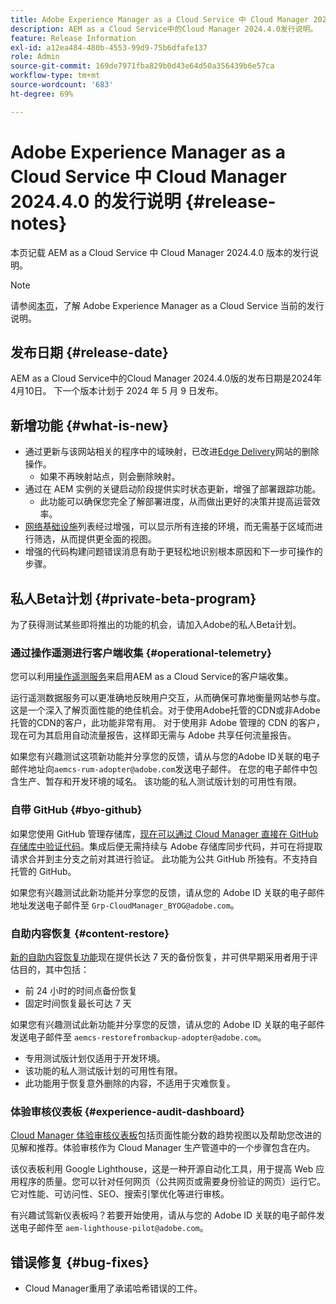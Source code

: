 ```yaml
---
title: Adobe Experience Manager as a Cloud Service 中 Cloud Manager 2024.4.0 的发行说明
description: AEM as a Cloud Service中的Cloud Manager 2024.4.0发行说明。
feature: Release Information
exl-id: a12ea484-480b-4553-99d9-75b6dfafe137
role: Admin
source-git-commit: 169de7971fba829b0d43e64d50a356439b6e57ca
workflow-type: tm+mt
source-wordcount: '683'
ht-degree: 69%

---
```


# Adobe Experience Manager as a Cloud Service 中 Cloud Manager 2024.4.0 的发行说明 {#release-notes}

本页记载 AEM as a Cloud Service 中 Cloud Manager 2024.4.0 版本的发行说明。

>[!NOTE]
>
>请参阅[本页](/help/release-notes/release-notes-cloud/release-notes-current.md)，了解 Adobe Experience Manager as a Cloud Service 当前的发行说明。

## 发布日期 {#release-date}

AEM as a Cloud Service中的Cloud Manager 2024.4.0版的发布日期是2024年4月10日。 下一个版本计划于 2024 年 5 月 9 日发布。

## 新增功能 {#what-is-new}

* 通过更新与该网站相关的程序中的域映射，已改进[Edge Delivery](/help/edge/overview.md)网站的删除操作。
   * 如果不再映射站点，则会删除映射。
* 通过在 AEM 实例的关键启动阶段提供实时状态更新，增强了部署跟踪功能。
   * 此功能可以确保您完全了解部署进度，从而做出更好的决策并提高运营效率。
* [网络基础设施](/help/security/configuring-advanced-networking.md)列表经过增强，可以显示所有连接的环境，而无需基于区域而进行筛选，从而提供更全面的视图。
* 增强的代码构建问题错误消息有助于更轻松地识别根本原因和下一步可操作的步骤。

## 私人Beta计划 {#private-beta-program}

为了获得测试某些即将推出的功能的机会，请加入Adobe的私人Beta计划。

### 通过操作遥测进行客户端收集 {#operational-telemetry}

您可以利用[操作遥测服务](/help/implementing/cloud-manager/content-requests.md#cliendside-collection)来启用AEM as a Cloud Service的客户端收集。

运行遥测数据服务可以更准确地反映用户交互，从而确保可靠地衡量网站参与度。 这是一个深入了解页面性能的绝佳机会。对于使用Adobe托管的CDN或非Adobe托管的CDN的客户，此功能非常有用。 对于使用非 Adobe 管理的 CDN 的客户，现在可为其启用自动流量报告，这样即无需与 Adobe 共享任何流量报告。

如果您有兴趣测试这项新功能并分享您的反馈，请从与您的Adobe ID关联的电子邮件地址向`aemcs-rum-adopter@adobe.com`发送电子邮件。 在您的电子邮件中包含生产、暂存和开发环境的域名。 该功能的私人测试版计划的可用性有限。

### 自带 GitHub {#byo-github}

如果您使用 GitHub 管理存储库，[现在可以通过 Cloud Manager 直接在 GitHub 存储库中验证代码](/help/implementing/cloud-manager/managing-code/private-repositories.md)。集成后便无需持续与 Adobe 存储库同步代码，并可在将提取请求合并到主分支之前对其进行验证。 此功能为公共 GitHub 所独有。不支持自托管的 GitHub。

如果您有兴趣测试此新功能并分享您的反馈，请从您的 Adobe ID 关联的电子邮件地址发送电子邮件至 `Grp-CloudManager_BYOG@adobe.com`。

### 自助内容恢复 {#content-restore}

[新的自助内容恢复功能](/help/operations/restore.md)现在提供长达 7 天的备份恢复，并可供早期采用者用于评估目的，其中包括：

* 前 24 小时的时间点备份恢复
* 固定时间恢复最长可达 7 天

如果您有兴趣测试此新功能并分享您的反馈，请从您的 Adobe ID 关联的电子邮件发送电子邮件至 `aemcs-restorefrombackup-adopter@adobe.com`。

* 专用测试版计划仅适用于开发环境。
* 该功能的私人测试版计划的可用性有限。
* 此功能用于恢复意外删除的内容，不适用于灾难恢复。

### 体验审核仪表板 {#experience-audit-dashboard}

[Cloud Manager 体验审核仪表板](/help/implementing/cloud-manager/experience-audit-dashboard.md)包括页面性能分数的趋势视图以及帮助您改进的见解和推荐。体验审核作为 Cloud Manager 生产管道中的一个步骤包含在内。

该仪表板利用 Google Lighthouse，这是一种开源自动化工具，用于提高 Web 应用程序的质量。您可以针对任何网页（公共网页或需要身份验证的网页）运行它。它对性能、可访问性、SEO、搜索引擎优化等进行审核。

有兴趣试驾新仪表板吗？若要开始使用，请从与您的 Adobe ID 关联的电子邮件发送电子邮件至 `aem-lighthouse-pilot@adobe.com`。

## 错误修复 {#bug-fixes}

* Cloud Manager重用了承诺哈希错误的工件。

